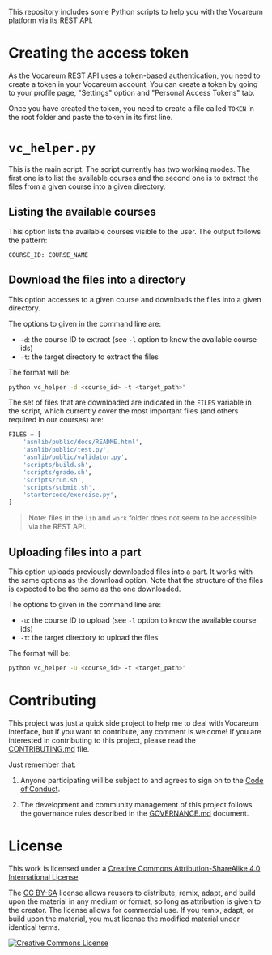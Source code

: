 This repository includes some Python scripts to help you with the Vocareum platform via its REST API.

# Creating the access token

As the Vocareum REST API uses a token-based authentication, you need to create a token in your Vocareum account. You can create a token by going to your profile page, "Settings" option and "Personal Access Tokens" tab. 

Once you have created the token, you need to create a file called `TOKEN` in the root folder and paste the token in its first line.

# `vc_helper.py`

This is the main script. The script currently has two working modes. The first one is to list the available courses and the second one is to extract the files from a given course into a given directory.

## Listing the available courses

This option lists the available courses visible to the user. The output follows the pattern:

```
COURSE_ID: COURSE_NAME
```

## Download the files into a directory

This option accesses to a given course and downloads the files into a given directory. 

The options to given in the command line are:
* `-d`: the course ID to extract (see `-l` option to know the available course ids)
* `-t`: the target directory to extract the files

The format will be:

```bash
python vc_helper -d <course_id> -t <target_path>"
```

The set of files that are downloaded are indicated in the `FILES` variable in the script, which currently cover the most important files (and others required in our courses) are:

```python
FILES = [
    'asnlib/public/docs/README.html',
    'asnlib/public/test.py',
    'asnlib/public/validator.py',
    'scripts/build.sh',
    'scripts/grade.sh',
    'scripts/run.sh',
    'scripts/submit.sh',
    'startercode/exercise.py',
]
```

> Note: files in the `lib` and `work` folder does not seem to be accessible via the REST API.

## Uploading files into a part

This option uploads previously downloaded files into a part. It works with the same options as the download option. Note that the structure of the files is expected to be the same as the one downloaded.

The options to given in the command line are:
* `-u`: the course ID to upload (see `-l` option to know the available course ids)
* `-t`: the target directory to upload the files

The format will be:

```bash
python vc_helper -u <course_id> -t <target_path>"
```

# Contributing

This project was just a quick side project to help me to deal with Vocareum interface, but if you want to contribute, any comment is welcome! If you are interested in contributing to this project, please read the [CONTRIBUTING.md](CONTRIBUTING.md) file.

Just remember that:

1. Anyone participating will be subject to and agrees to sign on to the [Code of Conduct](CODE_OF_CONDUCT.md).

2. The development and community management of this project follows the governance rules described in the [GOVERNANCE.md](GOVERNANCE.md) document.

# License

This work is licensed under a <a rel="license" href="http://creativecommons.org/licenses/by-sa/4.0/">Creative Commons Attribution-ShareAlike 4.0 International License</a>

The [CC BY-SA](https://creativecommons.org/licenses/by-sa/4.0/) license allows reusers to distribute, remix, adapt, and build upon the material in any medium or format, so long as attribution is given to the creator. The license allows for commercial use. If you remix, adapt, or build upon the material, you must license the modified material under identical terms.

<a rel="license" href="http://creativecommons.org/licenses/by-sa/4.0/"><img alt="Creative Commons License" style="border-width:0" src="https://i.creativecommons.org/l/by-sa/4.0/88x31.png" /></a>

